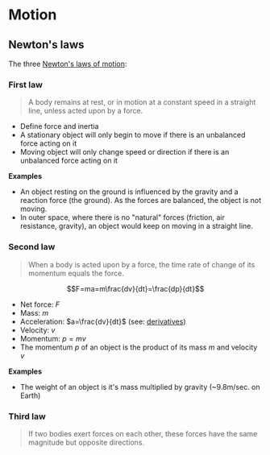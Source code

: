 # Motion

## Newton's laws

The three [Newton's laws of motion](https://simple.wikipedia.org/wiki/Newton%27s_laws_of_motion):

### First law

> A body remains at rest, or in motion at a constant speed in a straight line, unless acted upon by a force.

- Define force and inertia
- A stationary object will only begin to move if there is an unbalanced force acting on it
- Moving object will only change speed or direction if there is an unbalanced force acting on it

**Examples**
- An object resting on the ground is influenced by the gravity and a reaction force (the ground). As the forces are balanced, the object is not moving.
- In outer space, where there is no "natural" forces (friction, air resistance, gravity), an object would keep on moving in a straight line.

### Second law

> When a body is acted upon by a force, the time rate of change of its momentum equals the force.

$$F=ma=m\frac{dv}{dt}=\frac{dp}{dt}$$

- Net force: $F$
- Mass: $m$
- Acceleration: $a=\frac{dv}{dt}$ (see: [derivatives](../algebra/derivatives.md))
- Velocity: $v$
- Momentum: $p=mv$
- The momentum $p$ of an object is the product of its mass $m$ and velocity $v$

**Examples**
- The weight of an object is it's mass multiplied by gravity (~9.8m/sec. on Earth)

### Third law

> If two bodies exert forces on each other, these forces have the same magnitude but opposite directions.